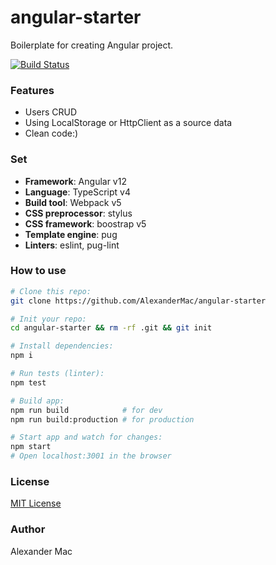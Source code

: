 # angular-starter
Boilerplate for creating Angular project.

[![Build Status](https://github.com/AlexanderMac/angular-starter/workflows/CI/badge.svg)](https://github.com/AlexanderMac/angular-starter/actions?query=workflow%3ACI)

### Features
- Users CRUD
- Using LocalStorage or HttpClient as a source data
- Clean code:)

### Set
- **Framework**: Angular v12
- **Language**: TypeScript v4
- **Build tool**: Webpack v5
- **CSS preprocessor**: stylus
- **CSS framework**: boostrap v5
- **Template engine**: pug
- **Linters**: eslint, pug-lint

### How to use
```sh
# Clone this repo:
git clone https://github.com/AlexanderMac/angular-starter

# Init your repo:
cd angular-starter && rm -rf .git && git init

# Install dependencies:
npm i

# Run tests (linter):
npm test

# Build app:
npm run build            # for dev
npm run build:production # for production

# Start app and watch for changes:
npm start
# Open localhost:3001 in the browser
```

### License
[MIT License](LICENSE)

### Author
Alexander Mac